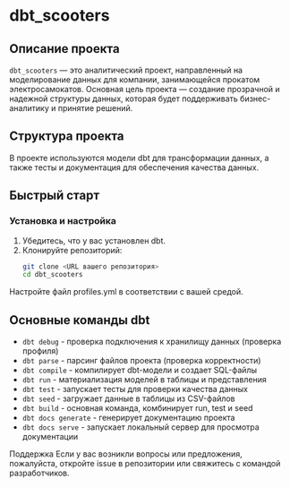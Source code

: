 # dbt_scooters

## Описание проекта

`dbt_scooters` — это аналитический проект, направленный на моделирование данных для компании, занимающейся прокатом электросамокатов. Основная цель проекта — создание прозрачной и надежной структуры данных, которая будет поддерживать бизнес-аналитику и принятие решений.

## Структура проекта

В проекте используются модели dbt для трансформации данных, а также тесты и документация для обеспечения качества данных.

## Быстрый старт

### Установка и настройка

1. Убедитесь, что у вас установлен dbt.
2. Клонируйте репозиторий:  
   ```bash
   git clone <URL вашего репозитория>
   cd dbt_scooters
Настройте файл profiles.yml в соответствии с вашей средой.

## Основные команды dbt

- `dbt debug` - проверка подключения к хранилищу данных (проверка профиля)
- `dbt parse` - парсинг файлов проекта (проверка корректности)
- `dbt compile` - компилирует dbt-модели и создает SQL-файлы
- `dbt run` - материализация моделей в таблицы и представления
- `dbt test` - запускает тесты для проверки качества данных
- `dbt seed` - загружает данные в таблицы из CSV-файлов
- `dbt build` - основная команда, комбинирует run, test и seed
- `dbt docs generate` - генерирует документацию проекта
- `dbt docs serve` - запускает локальный сервер для просмотра документации

Поддержка
Если у вас возникли вопросы или предложения, пожалуйста, откройте issue в репозитории или свяжитесь с командой разработчиков.